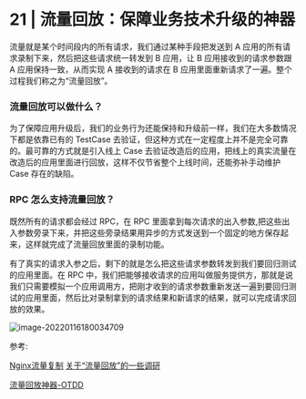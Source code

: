 # 21 | 流量回放：保障业务技术升级的神器

流量就是某个时间段内的所有请求，我们通过某种手段把发送到 A 应用的所有请求录制下来，然后把这些请求统一转发到 B 应用，让 B 应用接收到的请求参数跟 A 应用保持一致，从而实现 A 接收到的请求在 B 应用里面重新请求了一遍。整个过程我们称之为“流量回放”。

### 流量回放可以做什么？

为了保障应用升级后，我们的业务行为还能保持和升级前一样，我们在大多数情况下都是依靠已有的 TestCase 去验证，但这种方式在一定程度上并不是完全可靠的。最可靠的方式就是引入线上 Case 去验证改造后的应用，把线上的真实流量在改造后的应用里面进行回放，这样不仅节省整个上线时间，还能弥补手动维护 Case 存在的缺陷。

### RPC 怎么支持流量回放？

既然所有的请求都会经过 RPC，在 RPC 里面拿到每次请求的出入参数,把这些出入参数旁录下来，并把这些旁录结果用异步的方式发送到一个固定的地方保存起来，这样就完成了流量回放里面的录制功能。

有了真实的请求入参之后，剩下的就是怎么把这些请求参数转发到我们要回归测试的应用里面。在 RPC 中，我们把能够接收请求的应用叫做服务提供方，那就是说我们只需要模拟一个应用调用方，把刚才收到的请求参数重新发送一遍到要回归测试的应用里面，然后比对录制拿到的请求结果和新请求的结果，就可以完成请求回放的效果。

![image-20220116180034709](C:\Users\Administrator\AppData\Roaming\Typora\typora-user-images\image-20220116180034709.png)

参考:

[Nginx流量复制](https://www.cnblogs.com/cjsblog/p/12163207.html)
[关于“流量回放”的一些调研](https://www.jianshu.com/p/355324e92a0c)

[流量回放神器-OTDD](https://zhuanlan.zhihu.com/p/115330798)